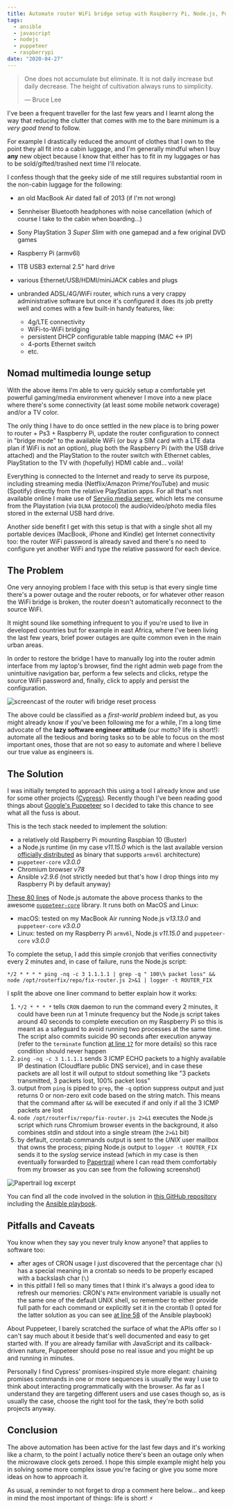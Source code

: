 ```yaml
---
title: Automate router WiFi bridge setup with Raspberry Pi, Node.js, Puppeteer and Ansible
tags:
  - ansible
  - javascript
  - nodejs
  - puppeteer
  - raspberrypi
date: "2020-04-27"
---
```


> One does not accumulate but eliminate. It is not daily increase but daily decrease. The height of cultivation always runs to simplicity.
>
> ― Bruce Lee

I've been a frequent traveller for the last few years and I learnt along the way that reducing the clutter that comes with me to the bare minimum is a *very good trend* to follow.

For example I drastically reduced the amount of clothes that I own to the point they all fit into a cabin luggage, and I'm generally mindful when I buy **any** new object because I know that either has to fit in my luggages or has to be sold/gifted/trashed next time I'll relocate.

I confess though that the geeky side of me still requires substantial room in the non-cabin luggage for the following:

- an old MacBook Air dated fall of 2013 (if I'm not wrong)
- Sennheiser Bluetooth headphones with noise cancellation (which of course I take to the cabin when boarding...)
- Sony PlayStation 3 *Super Slim* with one gamepad and a few original DVD games
- Raspberry Pi (armv6l)
- 1TB USB3 external 2.5" hard drive
- various Ethernet/USB/HDMI/miniJACK cables and plugs
- unbranded ADSL/4G/WiFi router, which runs a very crappy administrative software but once it's configured it does its job pretty well and comes with a few built-in handy features, like:

  - 4g/LTE connectivity
  - WiFi-to-WiFi bridging
  - persistent DHCP configurable table mapping (MAC <-> IP)
  - 4-ports Ethernet switch
  - etc.

## Nomad multimedia lounge setup

With the above items I'm able to very quickly setup a comfortable yet powerful gaming/media environment whenever I move into a new place where there's some connectivity (at least some mobile network coverage) and/or a TV color.

The only thing I have to do once settled in the new place is to bring power to router + Ps3 + Raspberry Pi, update the router configuration to connect in "bridge mode" to the available WiFi (or buy a SIM card with a LTE data plan if WiFi is not an option), plug both the Raspberry Pi (with the USB drive attached) and the PlayStation to the router switch with Ethernet cables, PlayStation to the TV with (hopefully) HDMI cable and... voilà!

Everything is connected to the Internet and ready to serve its purpose, including streaming media (Netflix/Amazon Prime/YouTube) and music (Spotify) directly from the relative PlayStation apps. For all that's not available online I make use of [Serviio media server][serviio], which lets me consume from the Playstation (via `DLNA` protocol) the audio/video/photo media files stored in the external USB hard drive.

Another side benefit I get with this setup is that with a single shot all my portable devices (MacBook, iPhone and Kindle) get Internet connectivity too: the router WiFi password is already saved and there's no need to configure yet another WiFi and type the relative password for each device.

## The Problem

One very annoying problem I face with this setup is that every single time there's a power outage and the router reboots, or for whatever other reason the WiFi bridge is broken, the router doesn't automatically reconnect to the source WiFi.

It might sound like something infrequent to you if you're used to live in developed countries but for example in east Africa, where I've been living the last few years, brief power outages are quite common even in the main urban areas.

In order to restore the bridge I have to manually log into the router admin interface from my laptop's browser, find the right admin web page from the unintuitive navigation bar, perform a few selects and clicks, retype the source WiFi password and, finally, click to apply and persist the configuration.

![screencast of the router wifi bridge reset process](router-fix.gif)

The above could be classified as a *first-world problem* indeed but, as you might already know if you've been following me for a while, I'm a long time advocate of the **lazy software engineer attitude** (our motto? life is short!): automate all the tedious and boring tasks so to be able to focus on the most important ones, those that are not so easy to automate and where I believe our true value as engineers is.

## The Solution

I was initially tempted to approach this using a tool I already know and use for some other projects ([Cypress][cypress]). Recently though I've been reading good things about [Google's Puppeteer][puppeteer] so I decided to take this chance to see what all the fuss is about.

This is the tech stack needed to implement the solution:

- a relatively old Raspberry Pi mounting Raspbian 10 (Buster)
- a Node.js runtime (in my case *v11.15.0* which is the last available version [officially distributed][nodejs-binaries] as binary that supports `armv6l` architecture)
- `puppeteer-core` *v3.0.0*
- Chromium browser *v78*
- Ansible *v2.9.6* (not strictly needed but that's how I drop things into my Raspberry Pi by default anyway)

[These 80 lines][code] of Node.js automate the above process thanks to the awesome [`puppeteer-core`][puppeteer-core] library. It runs both on MacOS and Linux:

- macOS: tested on my MacBook Air running Node.js *v13.13.0* and `puppeteer-core` *v3.0.0*
- Linux: tested on my Raspberry Pi `armv6l`, Node.js *v11.15.0* and `puppeteer-core` *v3.0.0*

To complete the setup, I add this simple cronjob that verifies connectivity every 2 minutes and, in case of failure, runs the Node.js script:

```lang=bash
*/2 * * * * ping -nq -c 3 1.1.1.1 | grep -q " 100\% packet loss" && node /opt/routerfix/repo/fix-router.js 2>&1 | logger -t ROUTER_FIX
```

I split the above one liner command to better explain how it works:

1. `*/2 * * * *` tells `CRON` daemon to run the command every 2 minutes, it could have been run at 1 minute frequency but the Node.js script takes around 40 seconds to complete execution on my Raspberry Pi so this is meant as a safeguard to avoid running two processes at the same time. The script also commits suicide 90 seconds after execution anyway (refer to the `terminate` function [at line `17`][code-terminate] for more details) so this race condition should never happen
1. `ping -nq -c 3 1.1.1.1` sends 3 ICMP ECHO packets to a highly available IP destination (Cloudflare public DNS service), and in case these packets are all lost it will output to stdout something like "3 packets transmitted, 3 packets lost, 100% packet loss"
1. output from `ping` is piped to `grep`, the `-q` option suppress output and just returns 0 or non-zero exit code based on the string match. This means that the command after `&&` will be executed if and only if all the 3 ICMP packets are lost
1. `node /opt/routerfix/repo/fix-router.js 2>&1` executes the Node.js script which runs Chromium browser events in the background, it also combines stdin and stdout into a single stream (the `2>&1` bit)
1. by default, crontab commands output is sent to the *UNIX* user mailbox that owns the process; piping Node.js output to `logger -t ROUTER_FIX` sends it to the *syslog* service instead (which in my case is then eventually forwarded to [Papertrail][papertrail] where I can read them comfortably from my browser as you can see from the following screenshot)

![Papertrail log excerpt](router-fix-papertrail.png)

You can find all the code involved in the solution in [this GitHub repository][code-repo] including the [Ansible playbook][ansible-tasks].

## Pitfalls and Caveats

You know when they say you never truly know anyone? that applies to software too:

- after ages of CRON usage I just discovered that the percentage char (`%`) has a special meaning in a crontab so needs to be properly escaped with a backslash char (`\`)
- in this pitfall I fell so many times that I think it's always a good idea to refresh our memories: CRON's `PATH` environment variable is usually not the same one of the default UNIX shell, so remember to either provide full path for each command or explicitly set it in the crontab (I opted for the latter solution as you can see [at line 58][ansible-tasks-path] of the Ansible playbook)

About Puppeteer, I barely scratched the surface of what the APIs offer so I can't say much about it beside that's well documented and easy to get started with. If you are already familiar with JavaScript and its callback-driven nature, Puppeteer should pose no real issue and you might be up and running in minutes.

Personally I find Cypress' promises-inspired style more elegant: chaining promises commands in one or more sequences is usually the way I use to think about interacting programmatically with the browser. As far as I understand they are targeting different users and use cases though so, as is usually the case, choose the right tool for the task, they're both solid projects anyway.

## Conclusion

The above automation has been active for the last few days and it's working like a charm, to the point I actually notice there's been an outage only when the microwave clock gets zeroed. I hope this simple example might help you in solving some more complex issue you're facing or give you some more ideas on how to approach it.

As usual, a reminder to not forget to drop a comment here below... and keep in mind the most important of things: life is short! ⚡

[ansible-tasks-path]: <https://github.com/shaftoe/router-wifi-bridge-reset/blob/0.1.0/ansible-tasks.yml#L58>
[ansible-tasks]: <https://github.com/shaftoe/router-wifi-bridge-reset/blob/0.1.0/ansible-tasks.yml>
[code-repo]: <https://github.com/shaftoe/router-wifi-bridge-reset/>
[code-terminate]: <https://github.com/shaftoe/router-wifi-bridge-reset/blob/0.1.0/fix-router.js#L17>
[code]: <https://github.com/shaftoe/router-wifi-bridge-reset/blob/0.1.0/fix-router.js>
[cypress]: <https://www.cypress.io/>
[nodejs-binaries]: <https://nodejs.org/dist/latest-v11.x/>
[papertrail]: <https://www.papertrail.com/>
[puppeteer-core]: <https://pptr.dev/#?show=api-puppeteer-vs-puppeteer-core>
[puppeteer-recorder]: <https://chrome.google.com/webstore/detail/puppeteer-recorder/djeegiggegleadkkbgopoonhjimgehda>
[puppeteer]: <https://pptr.dev/>
[serviio]: <https://serviio.org/>
[syslog-pipe]: <https://blog.adriaan.io/log-cronjob-output-to-syslog-in-ubuntu.html>
